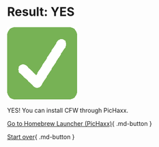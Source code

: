 # Result: YES

![Image](/images/seventeen/success.png)

YES! You can install CFW through PicHaxx.

[Go to Homebrew Launcher (PicHaxx)](https://wiki.hacks.guide/wiki/3DS:Alternate_Exploits/Homebrew_Launcher_(PicHaxx)){ .md-button } 

[Start over](/seventeen){ .md-button }